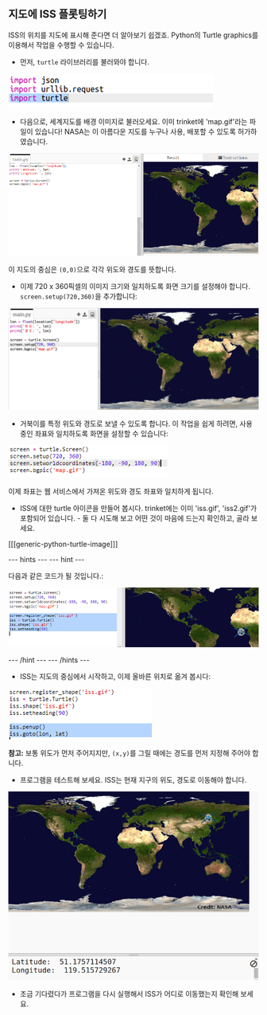 ## 지도에 ISS 플롯팅하기

ISS의 위치를 지도에 표시해 준다면 더 알아보기 쉽겠죠. Python의 Turtle graphics를 이용해서 작업을 수행할 수 있습니다.

+ 먼저, `turtle` 라이브러리를 불러와야 합니다.

![스크린샷](images/iss-turtle.png)

+ 다음으로, 세계지도를 배경 이미지로 불러오세요. 이미 trinket에 'map.gif'라는 파일이 있습니다! NASA는 이 아름다운 지도를 누구나 사용, 배포할 수 있도록 허가하였습니다. 

![스크린샷](images/iss-map.png)

이 지도의 중심은 `(0,0)`으로 각각 위도와 경도를 뜻합니다.

+ 이제 720 x 360픽셀의 이미지 크기와 일치하도록 화면 크기를 설정해야 합니다. `screen.setup(720,360)`을 추가합니다:

![스크린샷](images/iss-setup.png)

+ 거북이를 특정 위도와 경도로 보낼 수 있도록 합니다. 이 작업을 쉽게 하려면, 사용 중인 좌표와 일치하도록 화면을 설정할 수 있습니다:

![스크린샷](images/iss-world.png)

이제 좌표는 웹 서비스에서 가져온 위도와 경도 좌표와 일치하게 됩니다.

+ ISS에 대한 turtle 아이콘을 만들어 봅시다. trinket에는 이미 'iss.gif', 'iss2.gif'가 포함되어 있습니다. - 둘 다 시도해 보고 어떤 것이 마음에 드는지 확인하고, 골라 보세요. 

[[[generic-python-turtle-image]]]

\--- hints \--- \--- hint \---

다음과 같은 코드가 될 것입니다.:

![스크린샷](images/iss-image.png)

\--- /hint \--- \--- /hints \---

+ ISS는 지도의 중심에서 시작하고, 이제 올바른 위치로 옮겨 봅시다:

![스크린샷](images/iss-plot.png)

**참고:** 보통 위도가 먼저 주어지지만, `(x,y)`를 그릴 때에는 경도를 먼저 지정해 주어야 합니다.

+ 프로그램을 테스트해 보세요. ISS는 현재 지구의 위도, 경도로 이동해야 합니다. 

![스크린샷](images/iss-plotted.png)

+ 조금 기다렸다가 프로그램을 다시 실행해서 ISS가 어디로 이동했는지 확인해 보세요.